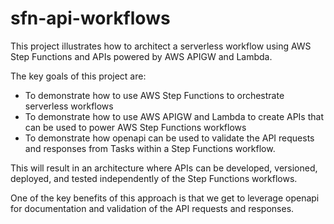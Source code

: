 # sfn-api-workflows

This project illustrates how to architect a serverless workflow using AWS Step Functions and APIs powered by AWS APIGW and Lambda.

The key goals of this project are:
* To demonstrate how to use AWS Step Functions to orchestrate serverless workflows
* To demonstrate how to use AWS APIGW and Lambda to create APIs that can be used to power AWS Step Functions workflows
* To demonstrate how openapi can be used to validate the API requests and responses from Tasks within a Step Functions workflow.

This will result in an architecture where APIs can be developed, versioned, deployed, and tested independently of the Step Functions workflows.

One of the key benefits of this approach is that we get to leverage openapi for documentation and validation of the API requests and responses.
